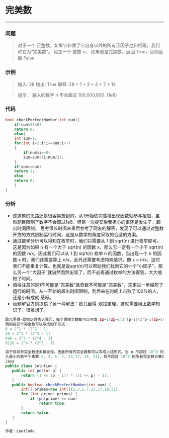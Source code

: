 # 完美数
***

### 问题
>对于一个 正整数，如果它和除了它自身以外的所有正因子之和相等，我们称它为“完美数”。
给定一个 整数 n， 如果他是完美数，返回 True，否则返回 False

### 示例
>输入: 28
输出: True
解释: 28 = 1 + 2 + 4 + 7 + 14

>提示：
输入的数字 n 不会超过 100,000,000. (1e8)

### 代码
```c
bool checkPerfectNumber(int num){
    if(num%2!=0)
    return 0;
    else{
    int sum=1;
    for(int i=2;i*i<=num;i++)
    {
        if(num%i==0)
        sum=sum+(i+num/i);
    }
    if(sum==num)
    return 1;
    else
    return 0;
    }
}
```

### 分析
 - 这道题的思路还是很容易想到的，从1开始依次递增出现因数就参与相加，虽然题目限制了数字不会超过1e8，但第一次提交后我担心的事还是发生了，超出时间限制。
   思考很长时间未果后参考了网友的解答，发现了可以通过对整数开方的方式限制运行时间，这是从数学的角度采取的合适的方案。
 - 通过数学分析可以得知在枚举时，我们只需要从 1 到 sqrt(n) 进行枚举即可。这是因为如果 n 有一个大于 sqrt(n) 的因数 x，那么它一定有一个小于 sqrt(n)
   的因数 n/x。因此我们可以从 1 到 sqrt(n) 枚举 n 的因数，当出现一个 n 的因数 x 时，我们还需要算上 n/x。此外还需要考虑特殊情况，即 x = n/x，这时
   我们不能重复计算。也就是说sqrt(n)可以帮助我们找到它的一个“小因子”，那么另一个“大因子”就自然而然出现了，而不必再通过枚举的方法得到，大大缩短了时间。
 - 值得注意的是1不可能是“完美数”且奇数不可能是“完美数”，这更进一步缩短了运行的时间。从一开始的超出时间限制，到后来在时间上击败了100%的人，还是小有成就
   感呀。
 - 而题解官方则提供了另一种解法：欧几里得-欧拉定理，这就需要用上数学知识了，很难想了。
 
 ```java
 欧几里得-欧拉定理告诉我们，每个偶完全数都可以写成 2p−1(2p−1)2^{p-1}(2^p-1)2p−1(2p−1) 的形式，其中 ppp 为素数。
 例如前四个完全数可以写成如下形式：
6 = 2^1 * (2^2 - 1)
28 = 2^2 * (2^3 - 1)
496 = 2^3 * (2^4 - 1)
8128 = 2^4 * (2^5 - 1)

由于目前奇完全数还未被发现，因此所有的完全数都可以写成上述形式。当 n 不超过 10^8 时，p 也不会很大，因此我们只要带
入最小的若干个素数 2, 3, 5, 7, 13,17, 19, 31)，将不超过 10^8 的所有完全数计算出来即可。
Java
public class Solution {
    public int pn(int p) {
        return (1 << (p - 1)) * ((1 << p) - 1);
    }
    public boolean checkPerfectNumber(int num) {
        int[] primes=new int[]{2,3,5,7,13,17,19,31};
        for (int prime: primes) {
            if (pn(prime) == num)
                return true;
        }
        return false;
    }
}

作者：LeetCode

